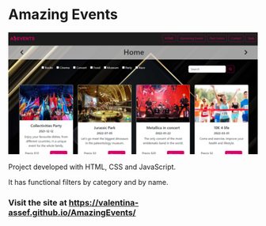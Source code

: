 # Amazing Events

![](./assets/img/AmazingEvents.png)

Project developed with HTML, CSS and JavaScript.

It has functional filters by category and by name.

### Visit the site at https://valentina-assef.github.io/AmazingEvents/
